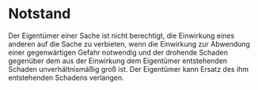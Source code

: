 # Notstand

Der Eigentümer einer Sache ist nicht berechtigt, die Einwirkung eines anderen auf die Sache zu verbieten, wenn die Einwirkung zur Abwendung einer gegenwärtigen Gefahr notwendig und der drohende Schaden gegenüber dem aus der Einwirkung dem Eigentümer entstehenden Schaden unverhältnismäßig groß ist. Der Eigentümer kann Ersatz des ihm entstehenden Schadens verlangen. 

